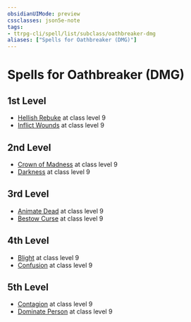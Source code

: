 ```yaml
---
obsidianUIMode: preview
cssclasses: json5e-note
tags:
- ttrpg-cli/spell/list/subclass/oathbreaker-dmg
aliases: ["Spells for Oathbreaker (DMG)"]
---
```

# Spells for Oathbreaker (DMG)

## 1st Level

- [Hellish Rebuke](Misc%20Files/CLI/compendium/spells/hellish-rebuke-xphb.md "XPHB") at class level 9
- [Inflict Wounds](Misc%20Files/CLI/compendium/spells/inflict-wounds-xphb.md "XPHB") at class level 9

## 2nd Level

- [Crown of Madness](Misc%20Files/CLI/compendium/spells/crown-of-madness-xphb.md "XPHB") at class level 9
- [Darkness](Misc%20Files/CLI/compendium/spells/darkness-xphb.md "XPHB") at class level 9

## 3rd Level

- [Animate Dead](Misc%20Files/CLI/compendium/spells/animate-dead-xphb.md "XPHB") at class level 9
- [Bestow Curse](Misc%20Files/CLI/compendium/spells/bestow-curse-xphb.md "XPHB") at class level 9

## 4th Level

- [Blight](Misc%20Files/CLI/compendium/spells/blight-xphb.md "XPHB") at class level 9
- [Confusion](Misc%20Files/CLI/compendium/spells/confusion-xphb.md "XPHB") at class level 9

## 5th Level

- [Contagion](Misc%20Files/CLI/compendium/spells/contagion-xphb.md "XPHB") at class level 9
- [Dominate Person](Misc%20Files/CLI/compendium/spells/dominate-person-xphb.md "XPHB") at class level 9